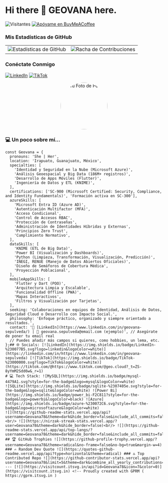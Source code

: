 # Hi there 👋 GEOVANA here. 
![Visitantes](https://visitor-badge.laobi.icu/badge?page_id=Geovana78.GeoSalud) 
[![Apóyame en BuyMeACoffee](https://img.buymeacoffee.com/button-api/?text=Apóyame&emoji=☕&slug=geo.salud&button_colour=FFDD00&font_colour=000000&font_family=Comic&outline_colour=000000&coffee_colour=ffffff)](https://buymeacoffee.com/geo.salud) 

### Mis Estadísticas de GitHub

<table>
  <tr>
    <td>
      <img src="https://github-readme-stats.vercel.app/api?username=Geovana78&theme=dark&hide_rank=true" alt="Estadísticas de GitHub" />
    </td>
    <td>
      <img src="https://github-readme-streak-stats.herokuapp.com/?user=Geovana78&theme=dark" alt="Racha de Contribuciones" />
    </td>
  </tr>
</table>

### Conéctate Conmigo

[![LinkedIn](https://img.shields.io/badge/LinkedIn-0077B5?style=for-the-badge&logo=linkedin&logoColor=white)](https://www.linkedin.com/in/geovana-sepulveda/)
[![TikTok](https://img.shields.io/badge/TikTok-000000?style=for-the-badge&logo=tiktok&logoColor=white)](https://www.tiktok.com/@geo.cloud)

<p align="center">
  <img src="https://avatars.githubusercontent.com/u/TU_USUARIO_DE_GITHUB?s=400&v=4" alt="Tu Foto de Perfil" width="150" style="border-radius:50%;"/>
</p>

### 💻 Un poco sobre mí...

```javascript´´´
const Geovana = {
  pronouns: 'She | Her',
  location: 'Irapuato, Guanajuato, México',
  specialties: [
    'Identidad y Seguridad en la Nube (Microsoft Azure)',
    'Análisis Geoespacial y Big Data (186M+ registros)',
    'Desarrollo de Apps Móviles (Flutter)',
    'Ingeniería de Datos y ETL (KNIME)',
  ],
  certifications: ['SC-900 (Microsoft Certified: Security, Compliance, and Identity Fundamentals)', 'Formación activa en SC-300'],
  azureSkills: [
    'Microsoft Entra ID (Azure AD)',
    'Autenticación Multifactor (MFA)',
    'Acceso Condicional',
    'Control de Accesos RBAC',
    'Protección de Contraseñas',
    'Administración de Identidades Híbridas y Externas',
    'Principios Zero Trust',
    'Cumplimiento Normativo',
  ],
  dataSkills: [
    'KNIME (ETL de Big Data)',
    'Power BI (Visualización y Dashboards)',
    'Python (Limpieza, Transformación, Visualización, Predicción)',
    'INEGI, RENUE (Manejo de Datos Abiertos Oficiales)',
    'Diseño de Semáforos de Cobertura Médica',
    'Proyección Poblacional',
  ],
  mobileAppSkills: [
    'Flutter y Dart (POO)',
    'Arquitectura Limpia y Escalable',
    'Funcionalidad Offline (PWA)',
    'Mapas Interactivos',
    'Filtros y Visualización por Tarjetas',
  ],
  seeking: 'Colaboraciones en equipos de Identidad, Análisis de Datos, Seguridad Cloud o Desarrollo con Impacto Social.',
  philosophy: 'Enfoque práctico, organizado y siempre orientado a resultados.',
  contact: '🔗 [LinkedIn](https://www.linkedin.com/in/geovana-sepulveda/) | 📧 geovana.sepulveda@email.com (ejemplo)', // Asegúrate de poner tu email real
  // Puedes añadir más campos si quieres, como hobbies, un lema, etc.
};## 🌐 Socials: [![LinkedIn](https://img.shields.io/badge/LinkedIn-%230077B5.svg?logo=linkedin&logoColor=white)](https://linkedin.com/in/https://www.linkedin.com/in/geovana-sepulveda) [![TikTok](https://img.shields.io/badge/TikTok-%23000000.svg?logo=TikTok&logoColor=white)](https://tiktok.com/@https://www.tiktok.com/@geo.cloud?_t=ZS-8yYmM2Sdd6w&_r=1) 
# 💻 Tech Stack: ![MySQL](https://img.shields.io/badge/mysql-4479A1.svg?style=for-the-badge&logo=mysql&logoColor=white) 
![SQLite](https://img.shields.io/badge/sqlite-%2307405e.svg?style=for-the-badge&logo=sqlite&logoColor=white) ![Power Bi](https://img.shields.io/badge/power_bi-F2C811?style=for-the-badge&logo=powerbi&logoColor=black) ![Azure](https://img.shields.io/badge/azure-%230072C6.svg?style=for-the-badge&logo=microsoftazure&logoColor=white) 
![](https://github-readme-stats.vercel.app/api?username=Geovana78&theme=dark&hide_border=false&include_all_commits=false&count_private=false)<br/> ![](https://nirzak-streak-stats.vercel.app/?user=Geovana78&theme=dark&hide_border=false)<br/> ![](https://github-readme-stats.vercel.app/api/top-langs/?username=Geovana78&theme=dark&hide_border=false&include_all_commits=false&count_private=false&layout=compact) 
## 🏆 GitHub Trophies ![](https://github-profile-trophy.vercel.app/?username=Geovana78&theme=radical&no-frame=false&no-bg=true&margin-w=4) 
### ✍️ Random Dev Quote ![](https://quotes-github-readme.vercel.app/api?type=horizontal&theme=radical) ### 🔝 Top Contributed Repo ![](https://github-contributor-stats.vercel.app/api?username=Geovana78&limit=5&theme=dark&combine_all_yearly_contributions=true) --- [![](https://visitcount.itsvg.in/api?id=Geovana78&icon=7&color=0)](https://visitcount.itsvg.in) <!-- Proudly created with GPRM ( https://gprm.itsvg.in ) 
